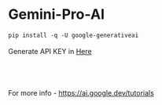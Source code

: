 # Gemini-Pro-AI
`pip install -q -U google-generativeai`
<br><br>
Generate API KEY in [Here](https://makersuite.google.com/app/apikey)
<br><br><br><br><br>
For more info - https://ai.google.dev/tutorials
